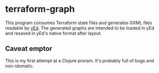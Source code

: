 # terraform-graph

This program consumes Terraform state files and generates GXML files readable by [yEd](https://www.yworks.com/products/yed). 
The generated graphs are intended to be loaded in yEd and resaved in yEd's native format after layout.

## Caveat emptor

This is my first attempt at a Clojure proram. It's probably full of bugs and non-idomatic.